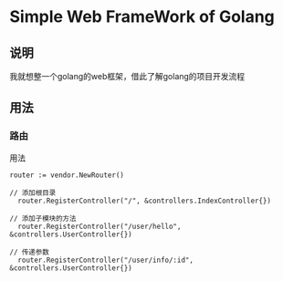 # Simple Web FrameWork of Golang

## 说明
  我就想整一个golang的web框架，借此了解golang的项目开发流程

## 用法

### 路由
  用法
  ```
  router := vendor.NewRouter()

  // 添加根目录
	router.RegisterController("/", &controllers.IndexController{})

  // 添加子模块的方法
	router.RegisterController("/user/hello", &controllers.UserController{})

  // 传递参数
	router.RegisterController("/user/info/:id", &controllers.UserController{})
  ```
